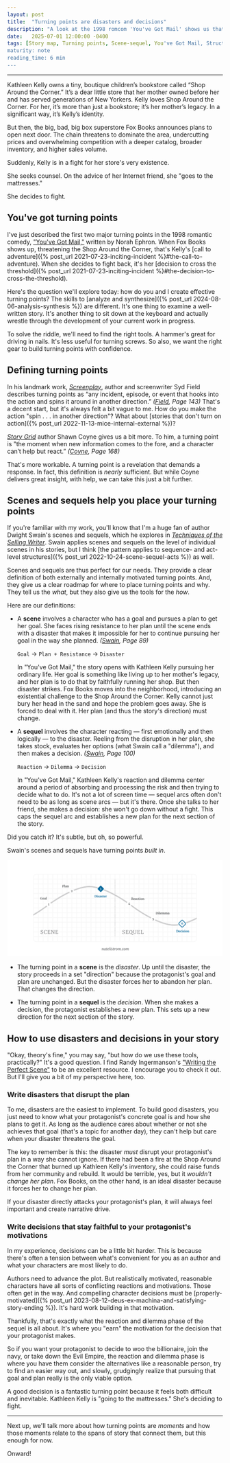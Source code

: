 ```yaml
---
layout: post
title:  "Turning points are disasters and decisions"
description: "A look at the 1998 romcom 'You've Got Mail' shows us that Dwight Swain's scenes and sequels are an ideal tool for crafting compelling turning points."
date:   2025-07-01 12:00:00 -0400
tags: [Story map, Turning points, Scene-sequel, You've Got Mail, Structure, Story structure, Story, Craft]
maturity: note
reading_time: 6 min
---
```


---

<p class="dropCap">Kathleen Kelly owns a tiny, boutique children&rsquo;s bookstore called &ldquo;Shop Around the Corner.&rdquo; It&rsquo;s a dear little store that her mother owned before her and has served generations of New Yorkers. Kelly loves Shop Around the Corner. For her, it&rsquo;s more than just a bookstore; it&rsquo;s her mother&rsquo;s legacy. In a significant way, it&rsquo;s Kelly&rsquo;s identity.</p>

But then, the big, bad, big box superstore Fox Books announces plans to open next door. The chain threatens to dominate the area, undercutting prices and overwhelming competition with a deeper catalog, broader inventory, and higher sales volume.

Suddenly, Kelly is in a fight for her store's very existence.

She seeks counsel. On the advice of her Internet friend, she "goes to the mattresses." 

She decides to fight.

## You've got turning points

I've just described the first two major turning points in the 1998 romantic comedy, ["You've Got Mail,"](https://en.wikipedia.org/wiki/You%27ve_Got_Mail) written by Norah Ephron. When Fox Books shows up, threatening the Shop Around the Corner, that's Kelly's [call to adventure]({% post_url 2021-07-23-inciting-incident %}#the-call-to-adventure). When she decides to fight back, it's her [decision to cross the threshold]({% post_url 2021-07-23-inciting-incident %}#the-decision-to-cross-the-threshold).

Here's the question we'll explore today: how do you and I create effective turning points? The skills to [analyze and synthesize]({% post_url 2024-08-06-analysis-synthesis %}) are different. It's one thing to examine a well-written story. It's another thing to sit down at the keyboard and actually wrestle through the development of your current work in progress.

To solve the riddle, we'll need to find the right tools. A hammer's great for driving in nails. It's less useful for turning screws. So also, we want the right gear to build turning points with confidence.

## Defining turning points

In his landmark work, [_Screenplay_](https://store.storygrid.com/product/the-story-grid/), author and screenwriter Syd Field describes turning points as “any incident, episode, or event that hooks into the action and spins it around in another direction.” <cite>(<a href="/bibliography#field2005">Field</a>, Page 143)</cite> That's a decent start, but it's always felt a bit vague to me. How do you make the action "spin . . . in another direction"? What about [stories that don't turn on action]({% post_url 2022-11-13-mice-internal-external %})?

[_Story Grid_](https://store.storygrid.com/product/the-story-grid/) author Shawn Coyne gives us a bit more. To him, a turning point is "the moment when new information comes to the fore, and a character can’t help but react.” <cite>(<a href="/bibliography#coyne2015">Coyne</a>, Page 168)</cite>

That's more workable. A turning point is a revelation that demands a response. In fact, this definition is _nearly_ sufficient. But while Coyne delivers great insight, with help, we can take this just a bit further.

## Scenes and sequels help you place your turning points

If you're familiar with my work, you'll know that I'm a huge fan of author Dwight Swain's scenes and sequels, which he explores in [_Techniques of the Selling Writer_](https://www.goodreads.com/en/book/show/408230.Techniques_of_the_Selling_Writer). Swain applies scenes and sequels on the level of individual scenes in his stories, but I think [the pattern applies to sequence- and act-level structures]({% post_url 2022-10-24-scene-sequel-acts %}) as well. 

Scenes and sequels are thus perfect for our needs. They provide a clear definition of both externally and internally motivated turning points. And, they give us a clear roadmap for where to place turning points and why. They tell us the _what_, but they also give us the tools for the _how_.

Here are our definitions:

- A **scene** involves a character who has a goal and pursues a plan to get her goal. She faces rising resistance to her plan until the scene ends with a disaster that makes it impossible for her to continue pursuing her goal in the way she planned. <cite>(<a href="/bibliography#swain1981">Swain</a>, Page 89)</cite>

    `Goal` &rarr; `Plan + Resistance` &rarr; `Disaster`

    In "You've Got Mail," the story opens with Kathleen Kelly pursuing her ordinary life. Her goal is something like living up to her mother's legacy, and her plan is to do that by faithfully running her shop. But then disaster strikes. Fox Books moves into the neighborhood, introducing an existential challenge to the Shop Around the Corner. Kelly cannot just bury her head in the sand and hope the problem goes away. She is forced to deal with it. Her plan (and thus the story's direction) must change.

- A **sequel** involves the character reacting — first emotionally and then logically — to the disaster. Reeling from the disruption in her plan, she takes stock, evaluates her options (what Swain call a "dilemma"), and then makes a decision. <cite>(<a href="/bibliography#swain1981">Swain</a>, Page 100)</cite>

    `Reaction` &rarr; `Dilemma` &rarr; `Decision`

    In "You've Got Mail," Kathleen Kelly's reaction and dilemma center around a period of absorbing and processing the risk and then trying to decide what to do. It's not a lot of screen time — sequel arcs often don't need to be as long as scene arcs — but it's there. Once she talks to her friend, she makes a decision: she won't go down without a fight. This caps the sequel arc and establishes a new plan for the next section of the story.

Did you catch it? It's subtle, but oh, so powerful. 

Swain's scenes and sequels have turning points _built in_. 

![A diagram showing scene and sequel with goal, conflict, disaster, reaction, dilemma, and decision plotted on a sine wave](/assets/img/natelistrom-scene-sequel.png)

- The turning point in a **scene** is the _disaster_. Up until the disaster, the story proceeds in a set "direction" because the protagonist's goal and plan are unchanged. But the disaster forces her to abandon her plan. That changes the direction.

- The turning point in a **sequel** is the _decision_. When she makes a decision, the protagonist establishes a new plan. This sets up a new direction for the next section of the story.

## How to use disasters and decisions in your story

"Okay, theory's fine," you may say, "but how do we use these tools, practically?" It's a good question. I find Randy Ingermanson's ["Writing the Perfect Scene"](https://www.advancedfictionwriting.com/articles/writing-the-perfect-scene/) to be an excellent resource. I encourage you to check it out. But I'll give you a bit of my perspective here, too.

### Write disasters that disrupt the plan

To me, disasters are the easiest to implement. To build good disasters, you just need to know what your protagonist's concrete goal is and how she plans to get it. As long as the audience cares about whether or not she achieves that goal (that's a topic for another day), they can't help but care when your disaster threatens the goal. 

The key to remember is this: the disaster _must_ disrupt your protagonist's plan in a way she cannot ignore. If there had been a fire at the Shop Around the Corner that burned up Kathleen Kelly's inventory, she could raise funds from her community and rebuild. It would be terrible, yes, but it _wouldn't change her plan_. Fox Books, on the other hand, is an ideal disaster because it forces her to change her plan.

If your disaster directly attacks your protagonist's plan, it will always feel important and create narrative drive. 

### Write decisions that stay faithful to your protagonist's motivations

In my experience, decisions can be a little bit harder. This is because there's often a tension between what's convenient for you as an author and what your characters are most likely to do.

Authors need to advance the plot. But realistically motivated, reasonable characters have all sorts of conflicting reactions and motivations. Those often get in the way. And compelling character decisions must be [properly-motivated]({% post_url 2023-08-12-deus-ex-machina-and-satisfying-story-ending %}). It's hard work building in that motivation.

Thankfully, that's exactly what the reaction and dilemma phase of the sequel is all about. It's where you "earn" the motivation for the decision that your protagonist makes.

So if you want your protagonist to decide to woo the billionaire, join the navy, or take down the Evil Empire, the reaction and dilemma phase is where you have them consider the alternatives like a reasonable person, try to find an easier way out, and slowly, grudgingly realize that pursuing that goal and plan really is the only viable option.

A good decision is a fantastic turning point because it feels both difficult and inevitable. Kathleen Kelly is "going to the mattresses." She's deciding to fight.

---

Next up, we'll talk more about how turning points are _moments_ and how those moments relate to the spans of story that connect them, but this enough for now.

Onward!